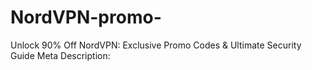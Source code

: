 # NordVPN-promo-
Unlock 90% Off NordVPN: Exclusive Promo Codes &amp; Ultimate Security Guide Meta Description:
